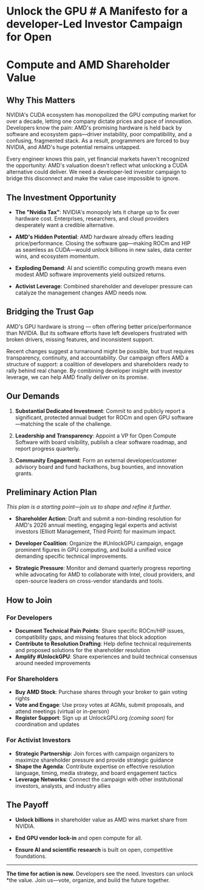# Unlock the GPU # A Manifesto for a developer-Led Investor Campaign for Open
# Compute and AMD Shareholder Value

## Why This Matters

NVIDIA's CUDA ecosystem has monopolized the GPU computing market for over a
decade, letting one company dictate prices and pace of innovation. Developers
know the pain: AMD's promising hardware is held back by software and ecosystem
gaps—driver instability, poor compatibility, and a confusing, fragmented stack.
As a result, programmers are forced to buy NVIDIA, and AMD's huge potential
remains untapped.

Every engineer knows this pain, yet financial markets haven't recognized the opportunity: AMD's valuation doesn't reflect what unlocking a CUDA alternative could deliver. We need a developer-led investor campaign to bridge this disconnect and make the value case impossible to ignore.

## The Investment Opportunity

- **The "Nvidia Tax"**: NVIDIA's monopoly lets it charge up to 5x over hardware
cost. Enterprises, researchers, and cloud providers desperately want a credible
alternative.

- **AMD's Hidden Potential**: AMD hardware already offers leading
price/performance. Closing the software gap—making ROCm and HIP as seamless as
CUDA—would unlock billions in new sales, data center wins, and ecosystem
momentum.

- **Exploding Demand**: AI and scientific computing growth means even modest AMD software improvements yield outsized returns.

- **Activist Leverage**: Combined shareholder and developer pressure can catalyze the management changes AMD needs now.


## Bridging the Trust Gap

AMD's GPU hardware is strong — often offering better price/performance than NVIDIA. But its software efforts have left developers frustrated with broken drivers, missing features, and inconsistent support.

Recent changes suggest a turnaround might be possible, but trust requires transparency, continuity, and accountability. Our campaign offers AMD a structure of support: a coalition of developers and shareholders ready to rally behind real change. By combining developer insight with investor leverage, we can help AMD finally deliver on its promise.

## Our Demands

1. **Substantial Dedicated Investment**: Commit to and publicly report a significant, protected annual budget for ROCm and open GPU software—matching the scale of the challenge.

2. **Leadership and Transparency**: Appoint a VP for Open Compute Software with board visibility, publish a clear software roadmap, and report progress quarterly.

3. **Community Engagement**: Form an external developer/customer advisory board and fund hackathons, bug bounties, and innovation grants.

## Preliminary Action Plan

*This plan is a starting point—join us to shape and refine it further.*

- **Shareholder Action**: Draft and submit a non-binding resolution for AMD's 2026 annual meeting, engaging legal experts and activist investors (Elliott Management, Third Point) for maximum impact.

- **Developer Coalition**: Organize the #UnlockGPU campaign, engage prominent figures in GPU computing, and build a unified voice demanding specific technical improvements.

- **Strategic Pressure**: Monitor and demand quarterly progress reporting while advocating for AMD to collaborate with Intel, cloud providers, and open-source leaders on cross-vendor standards and tools.

## How to Join

### For Developers
- **Document Technical Pain Points**: Share specific ROCm/HIP issues, compatibility gaps, and missing features that block adoption
- **Contribute to Resolution Drafting**: Help define technical requirements and proposed solutions for the shareholder resolution
- **Amplify #UnlockGPU**: Share experiences and build technical consensus around needed improvements

### For Shareholders
- **Buy AMD Stock**: Purchase shares through your broker to gain voting rights
- **Vote and Engage**: Use proxy votes at AGMs, submit proposals, and attend meetings (virtual or in-person)
- **Register Support**: Sign up at UnlockGPU.org *(coming soon)* for coordination and updates

### For Activist Investors
- **Strategic Partnership**: Join forces with campaign organizers to maximize shareholder pressure and provide strategic guidance
- **Shape the Agenda**: Contribute expertise on effective resolution language, timing, media strategy, and board engagement tactics
- **Leverage Networks**: Connect the campaign with other institutional investors, analysts, and industry allies

## The Payoff

- **Unlock billions** in shareholder value as AMD wins market share from NVIDIA.

- **End GPU vendor lock-in** and open compute for all.

- **Ensure AI and scientific research** is built on open, competitive foundations.

---

**The time for action is now.** Developers see the need. Investors can unlock
*the value. Join us—vote, organize, and build the future together.





